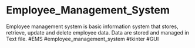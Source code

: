 # Employee_Management_System
Employee management system is basic information system  that stores, retrieve, update and delete employee data. Data are stored  and managed in Text file.
#EMS #employee_management_system #tkinter #GUI
